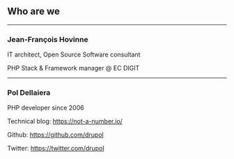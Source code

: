 ## Who are we

---

### Jean-François Hovinne

  IT architect, Open Source Software consultant

  PHP Stack & Framework manager @ EC DIGIT

---

### Pol Dellaiera

  PHP developer since 2006

  Technical blog: https://not-a-number.io/

  Github: https://github.com/drupol

  Twitter: https://twitter.com/drupol

